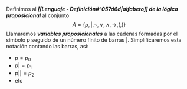 Definimos al ***[[Lenguaje - Definición#^057d6d|alfabeto]] de la lógica proposicional*** al conjunto $$A = \{ p, |, ¬, ∨, ∧, →, (, ) \}$$
Llamaremos ***variables proposicionales*** a las cadenas formadas por el símbolo $p$ seguido de un número finito de barras $|$. Simplificaremos esta notación contando las barras, así:
- $p=p_0$
- $p|=p_1$
- $p||=p_2$
- etc